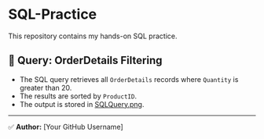 # SQL-Practice

This repository contains my hands-on SQL practice.

## 📌 Query: OrderDetails Filtering
- The SQL query retrieves all `OrderDetails` records where `Quantity` is greater than 20.
- The results are sorted by `ProductID`.
- The output is stored in [SQLQuery.png](./SQLQuery.png).

---
✅ **Author:** [Your GitHub Username]  
